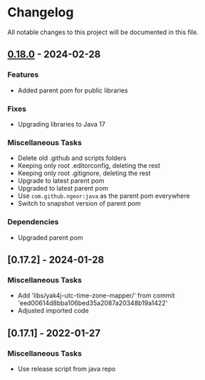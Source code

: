 # Changelog

All notable changes to this project will be documented in this file.

## [0.18.0](https://github.com/ngeor/kamino/compare/libs/yak4j-utc-time-zone-mapper/v0.17.2...libs/yak4j-utc-time-zone-mapper/v0.18.0) - 2024-02-28

### Features

* Added parent pom for public libraries

### Fixes

* Upgrading libraries to Java 17

### Miscellaneous Tasks

* Delete old .github and scripts folders
* Keeping only root .editorconfig, deleting the rest
* Keeping only root .gitignore, deleting the rest
* Upgrade to latest parent pom
* Upgraded to latest parent pom
* Use `com.github.ngeor:java` as the parent pom everywhere
* Switch to snapshot version of parent pom

### Dependencies

* Upgraded parent pom

## [0.17.2] - 2024-01-28

### Miscellaneous Tasks

* Add 'libs/yak4j-utc-time-zone-mapper/' from commit 'eed00614d8bba106bed35a2087a20348b19a1422'
* Adjusted imported code

## [0.17.1] - 2022-01-27

### Miscellaneous Tasks

- Use release script from java repo

<!-- generated by git-cliff -->
